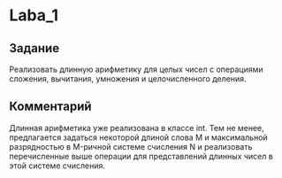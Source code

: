 # Laba_1

## Задание
Реализовать длинную арифметику для целых чисел с операциями сложения, вычитания,
умножения и целочисленного деления.
## Комментарий
Длинная арифметика уже реализована в классе int. Тем не менее, предлагается
задаться некоторой длиной слова M и максимальной разрядностью в M-ричной системе
счисления N и реализовать перечисленные выше операции для представлений длинных чисел в
этой системе счисления.
